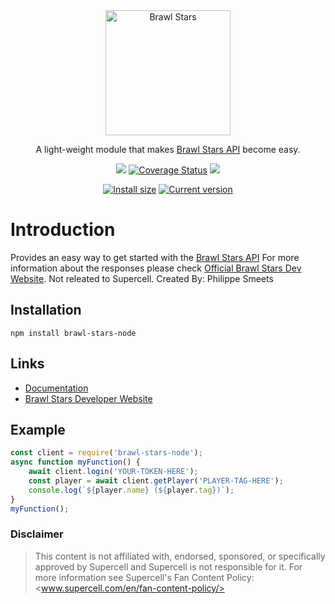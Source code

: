 <div align="center">
 <img src="https://static.wikia.nocookie.net/supercell-fankit/images/f/ff/Brawl_Stars_Smile_Logo.png/revision/latest/scale-to-width-down/250?cb=20201119180831" height="200px"  alt="Brawl Stars"/>
 <br>
 <p>A light-weight module that makes <a href="https://developer.brawlstars.com/">Brawl Stars API</a> become easy.</p>
 <a href=""><img src="https://app.travis-ci.com/Knightplayzz/brawl-stars.svg?branch=main"></a>
 <a href='https://coveralls.io/github/Knightplayzz/brawl-stars?branch=main'><img src='https://coveralls.io/repos/github/Knightplayzz/brawl-stars-node/badge.svg?branch=main' alt='Coverage Status' /></a>
 <a href="https://www.npmjs.com/package/brawl-stars-node"><img src="https://img.shields.io/npm/dt/brawl-stars-node.svg?maxAge=3600"></a>

<a href="https://www.npmjs.com/package/brawl-stars-node"><img src="https://img.shields.io/npm/v/brawl-stars-node" alt="Install size"></a>
 <a href="https://packagephobia.now.sh/result?p=brawl-stars-node"><img src="https://badgen.net/packagephobia/install/brawl-stars-node" alt="Current version"></a>
 </div>

# Introduction

Provides an easy way to get started with the [Brawl Stars API](https://developer.brawlstars.com/)
For more information about the responses please check [Official Brawl Stars Dev Website](https://developer.brawlstars.com/#/documentation).
Not releated to Supercell.
Created By: Philippe Smeets

## Installation

`npm install brawl-stars-node`

## Links

- [Documentation](https://github.com/Knightplayzz/brawl-stars/blob/main/documentation.md)
- [Brawl Stars Developer Website](https://developer.brawlstars.com/#/documentation)

## Example

```javascript
const client = require('brawl-stars-node');
async function myFunction() {
    await client.login('YOUR-TOKEN-HERE');
    const player = await client.getPlayer('PLAYER-TAG-HERE');
    console.log(`${player.name} (${player.tag})`);
}
myFunction();
```

### Disclaimer

> This content is not affiliated with, endorsed, sponsored, or specifically approved by Supercell and Supercell is not responsible for it. For more information see Supercell's Fan Content Policy: <www.supercell.com/en/fan-content-policy/>
